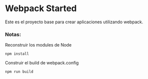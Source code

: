 # Webpack Started

Este es el proyecto base para crear aplicaciones utilizando webpack.

### Notas:

Reconstruir los modules de Node

```
npm install
```

Construir el build de webpack.config

```
npm run build
```